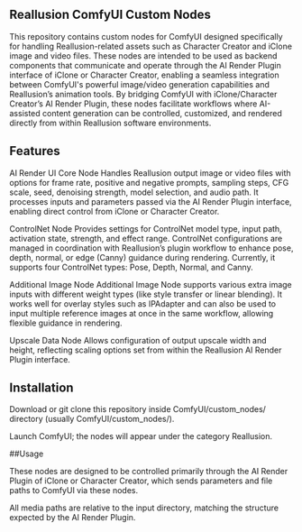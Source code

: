## Reallusion ComfyUI Custom Nodes

This repository contains custom nodes for ComfyUI designed specifically for handling Reallusion-related assets such as Character Creator and iClone image and video files. 
These nodes are intended to be used as backend components that communicate and operate through the AI Render Plugin interface of iClone or Character Creator, 
enabling a seamless integration between ComfyUI's powerful image/video generation capabilities and Reallusion’s animation tools.
By bridging ComfyUI with iClone/Character Creator’s AI Render Plugin, these nodes facilitate workflows where AI-assisted content generation can be controlled, 
customized, and rendered directly from within Reallusion software environments.

## Features

AI Render UI Core Node
 Handles Reallusion output image or video files with options for frame rate, positive and negative prompts, sampling steps, CFG scale, seed, denoising strength, model selection, and audio path. 
It processes inputs and parameters passed via the AI Render Plugin interface, enabling direct control from iClone or Character Creator.


ControlNet Node
  Provides settings for ControlNet model type, input path, activation state, strength, and effect range. 
ControlNet configurations are managed in coordination with Reallusion’s plugin workflow to enhance pose, depth, normal, 
or edge (Canny) guidance during rendering. Currently, it supports four ControlNet types: Pose, Depth, Normal, and Canny.


Additional Image Node
  Additional Image Node supports various extra image inputs with different weight types (like style transfer or linear blending). 
It works well for overlay styles such as IPAdapter and can also be used to input multiple reference images at once in the same workflow, allowing flexible guidance in rendering.


Upscale Data Node
  Allows configuration of output upscale width and height, reflecting scaling options set from within the Reallusion AI Render Plugin interface.


## Installation

Download or git clone this repository inside ComfyUI/custom_nodes/ directory  (usually ComfyUI/custom_nodes/).


Launch ComfyUI; the nodes will appear under the category Reallusion.


##Usage


These nodes are designed to be controlled primarily through the AI Render Plugin of iClone or Character Creator, which sends parameters and file paths to ComfyUI via these nodes.


All media paths are relative to the input directory, matching the structure expected by the AI Render Plugin.